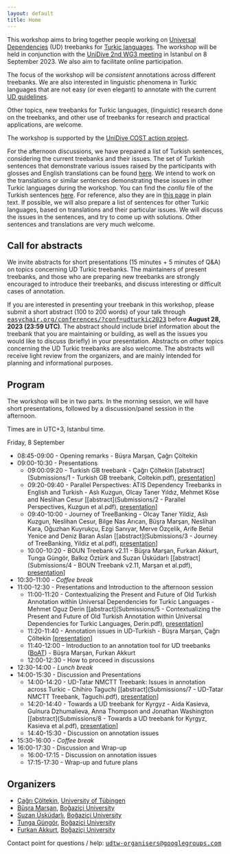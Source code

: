 ```yaml
---
layout: default
title: Home
---
```


This workshop aims to bring together people working on
[Universal Dependencies](http://universaldependencies.github.io/docs/) (UD)
treebanks
for [Turkic languages](https://en.wikipedia.org/wiki/Turkic_languages).
The workshop will be held in conjunction with the [UniDive 2nd WG3 meeting](https://unidive.lisn.upsaclay.fr/doku.php?id=meetings:wg:wg3-2-meeting)
in Istanbul on 8 September 2023.
We also aim to facilitate online participation.

The focus of the workshop will be _consistent_ annotations
across different treebanks.
We are also interested in linguistic phenomena in Turkic languages
that are not easy (or even elegant) to annotate with the current
[UD guidelines](https://universaldependencies.org/guidelines.html).

Other topics, new treebanks for Turkic languages,
(linguistic) research done on the treebanks,
and other use of treebanks for research and practical applications, are welcome.

The workshop is supported by the
[UniDive COST action project](https://www.cost.eu/actions/CA21167/).

For the afternoon discussions, we have prepared a list of Turkish sentences, considering the current treebanks and their issues. The set of Turkish sentences that demonstrate various issues raised by the participants with glosses and English translations can be found [here](sentences.pdf). We intend to work on the translations or similar sentences demonstrating these issues in other Turkic languages during the workshop. You can find the _conllu_ file of the Turkish sentences [here](ws-sents-tr.conllu). For reference, also they are in [this page](sents) in plain text. If possible, we will also prepare a list of sentences for other Turkic languages, based on translations and their particular issues. We will discuss the issues in the sentences, and try to come up with solutions. Other sentences and translations are very much welcome.

## Call for abstracts

We invite abstracts for short presentations (15 minutes + 5 minutes of
Q&A) on topics concerning UD Turkic treebanks.  The maintainers of
present treebanks, and those who are preparing new treebanks are
strongly encouraged to introduce their treebanks, and discuss
interesting or difficult cases of annotation.

If you are interested in presenting your treebank in this workshop,
please submit a short abstract (100 to 200 words) of your talk through
<tt>[easychair.org/conferences/?conf=udturkic2023](https://easychair.org/conferences/?conf=udturkic2023)</tt> before **August
28, 2023 (23:59 UTC)**. The abstract should include brief information
about the treebank that you are maintaining or building, as well as
the issues you would like to discuss (briefly) in your presentation.
Abstracts on other topics concerning the UD Turkic treebanks are also
welcome. The abstracts will receive light review from the organizers,
and are mainly intended for planning and informational purposes.

## Program

The workshop will be in two parts. In the morning session,
we will have short presentations, followed by a discussion/panel
session in the afternoon.

Times are in UTC+3, Istanbul time.

Friday, 8 September

- 08:45-09:00 - Opening remarks - Büşra Marşan, Çağrı Çöltekin
- 09:00-10:30 - Presentations
    - 09:00:09:20 - Turkish GB treebank - Çağrı Çöltekin
      [[abstract](Submissions/1 - Turkish GB treebank, Coltekin.pdf),
       [presentation](presentations/gb-sagt.pdf)]
    - 09:20-09:40 - Parallel Perspectives: ATIS Dependency Treebanks in English and Turkish - Aslı Kuzgun, Olcay Taner Yıldız, Mehmet Köse and Neslihan Cesur
      [[abstract](Submissions/2 - Parallel Perspectives, Kuzgun et al.pdf),
       [presentation](presentations/Atis_09.20.pdf)]
    - 09:40-10:00 - Journey of TreeBanking - Olcay Taner Yildiz, Aslı Kuzgun, Neslihan Cesur, Bilge Nas Arıcan, Büşra Marşan, Neslihan Kara, Oğuzhan Kuyrukçu, Ezgi Sanıyar, Merve Özçelik, Arife Betül Yenice and Deniz Baran Aslan
      [[abstract](Submissions/3 - Journey of TreeBanking, Yildiz et al.pdf),
       [presentation](presentations/Starlang-treebanks.pdf)]
    - 10:00-10:20 - BOUN Treebank v2.11 - Büşra Marşan, Furkan Akkurt, Tunga Güngör, Balkız Öztürk and Suzan Üsküdarlı
      [[abstract](Submissions/4 - BOUN Treebank v2.11, Marşan et al.pdf),
       [presentation](presentations/BOUN-Treebank-v2.11.pdf)]
- 10:30-11:00 - _Coffee break_
- 11:00-12:30 - Presentations and Introduction to the afternoon session
    - 11:00-11:20 - Contextualizing the Present and Future of Old Turkish Annotation within Universal Dependencies for Turkic Languages - Mehmet Oguz Derin
      [[abstract](Submissions/5 - Contextualizing the Present and Future of Old Turkish Annotation within Universal Dependencies for Turkic Languages, Derin.pdf),
       [presentation](presentations/ud-20230908-turkic.pdf)]
    - 11:20-11:40 - Annotation issues in UD-Turkish - Büşra Marşan, Çağrı Çöltekin
      [[presentation](presentations/issues-overview.pdf)]
    - 11:40-12:00 - Introduction to an annotation tool for UD treebanks ([BoAT](https://github.com/boun-tabi/BoAT)) - Büşra Marşan, Furkan Akkurt
    - 12:00-12:30 - How to proceed in discussions
- 12:30-14:00 - _Lunch break_
- 14:00-15:30 - Discussion and Presentations
    - 14:00-14:20 - UD-Tatar NMCTT Treebank: Issues in annotation across Turkic - Chihiro Taguchi
      [[abstract](Submissions/7 - UD-Tatar NMCTT Treebank, Taguchi.pdf),
       [presentation](presentations/UDTurkic2023_Slides.pdf)]
    - 14:20-14:40 - Towards a UD treebank for Kyrgyz - Aida Kasieva, Gulnura Dzhumalieva, Anna Thompson and Jonathan Washington
      [[abstract](Submissions/8 - Towards a UD treebank for Kyrgyz, Kasieva et al.pdf),
       [presentation](https://jonorthwash.github.io/2023-KyrgyzUD-presentation/presentation.html)]
    - 14:40-15:30 - Discussion on annotation issues
- 15:30-16:00 - _Coffee break_
- 16:00-17:30 - Discussion and Wrap-up
    - 16:00-17:15 - Discussion on annotation issues
    - 17:15-17:30 - Wrap-up and future plans

## Organizers

- [Çağrı Çöltekin](http://coltekin.net/cagri/), [University of Tübingen](https://uni-tuebingen.de/en/)
- [Büşra Marşan](https://busramarsan.com/), [Boğaziçi University](https://boun.edu.tr/)
- [Suzan Üsküdarlı](https://uskudarli.gitlab.io/uskudarli-academic/), [Boğaziçi University](https://boun.edu.tr/)
- [Tunga Güngör](https://cmpe.boun.edu.tr/~gungort/), [Boğaziçi University](https://boun.edu.tr/)
- [Furkan Akkurt](https://furkanakkurt1335.github.io/), [Boğaziçi University](https://boun.edu.tr/)

Contact point for questions / help: <tt>[udtw-organisers@googlegroups.com](mailto:udtw-organisers@googlegroups.com)</tt>

